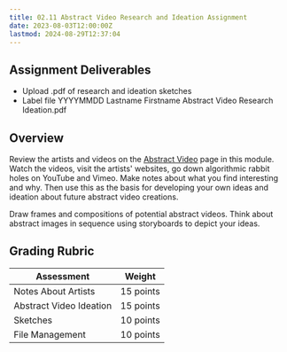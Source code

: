 ```yaml
---
title: 02.11 Abstract Video Research and Ideation Assignment
date: 2023-08-03T12:00:00Z
lastmod: 2024-08-29T12:37:04
---
```


## Assignment Deliverables

- Upload .pdf of research and ideation sketches
- Label file YYYYMMDD Lastname Firstname Abstract Video Research Ideation.pdf

## Overview

Review the artists and videos on the [Abstract Video](./02-09-abstract-video.md) page in this module. Watch the videos, visit the artists' websites, go down algorithmic rabbit holes on YouTube and Vimeo. Make notes about what you find interesting and why. Then use this as the basis for developing your own ideas and ideation about future abstract video creations.

Draw frames and compositions of potential abstract videos. Think about abstract images in sequence using storyboards to depict your ideas.

## Grading Rubric

<div class="responsive-table-markdown">

| Assessment              | Weight    |
| ----------------------- | --------- |
| Notes About Artists     | 15 points |
| Abstract Video Ideation | 15 points |
| Sketches                | 10 points |
| File Management         | 10 points |

</div>
